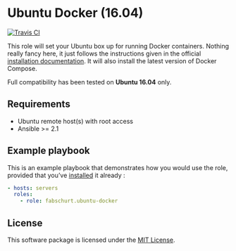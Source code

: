 # Ubuntu Docker (16.04)

[![Travis CI](https://img.shields.io/travis/fabschurt/ansible-role-ubuntu-docker.svg)](https://travis-ci.org/fabschurt/ansible-role-ubuntu-docker)

This role will set your Ubuntu box up for running Docker containers. Nothing
really fancy here, it just follows the instructions given in the official
[installation documentation](https://docs.docker.com/engine/installation/linux/ubuntulinux/).
It will also install the latest version of Docker Compose.

Full compatibility has been tested on **Ubuntu 16.04** only.

## Requirements

* Ubuntu remote host(s) with root access
* Ansible >= 2.1

## Example playbook

This is an example playbook that demonstrates how you would use the role, provided
that you’ve [installed](https://galaxy.ansible.com/intro#download) it already&nbsp;:

```yaml
- hosts: servers
  roles:
    - role: fabschurt.ubuntu-docker
```

## License

This software package is licensed under the [MIT License](https://opensource.org/licenses/MIT).
